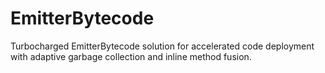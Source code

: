 # EmitterBytecode
Turbocharged EmitterBytecode solution for accelerated code deployment with adaptive garbage collection and inline method fusion.
